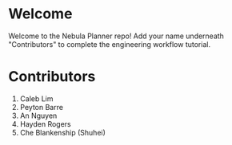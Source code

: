# Welcome
Welcome to the Nebula Planner repo! Add your name underneath "Contributors" to complete
the engineering workflow tutorial.

# Contributors
1. Caleb Lim
2. Peyton Barre 
3. An Nguyen
4. Hayden Rogers
5. Che Blankenship (Shuhei)